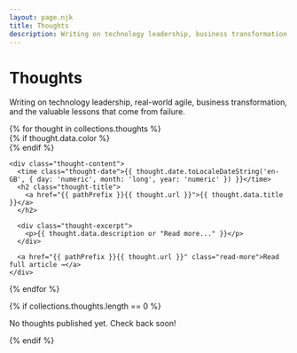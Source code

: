 ```yaml
---
layout: page.njk
title: Thoughts
description: Writing on technology leadership, business transformation, and learning from failure
---
```


# Thoughts

Writing on technology leadership, real-world agile, business transformation, and the valuable lessons that come from failure.

<div class="thoughts-grid">
{% for thought in collections.thoughts %}
  <article class="thought-card"{% if thought.data.color %} style="--card-color: {{ thought.data.color }}"{% endif %}>
    {% if thought.data.color %}
      <div class="thought-color-block" style="background: {{ thought.data.color }}"></div>
    {% endif %}
    
    <div class="thought-content">
      <time class="thought-date">{{ thought.date.toLocaleDateString('en-GB', { day: 'numeric', month: 'long', year: 'numeric' }) }}</time>      
      <h2 class="thought-title">
        <a href="{{ pathPrefix }}{{ thought.url }}">{{ thought.data.title }}</a>
      </h2>
      
      <div class="thought-excerpt">
        <p>{{ thought.data.description or "Read more..." }}</p>
      </div>
      
      <a href="{{ pathPrefix }}{{ thought.url }}" class="read-more">Read full article →</a>
    </div>
  </article>
{% endfor %}
</div>

{% if collections.thoughts.length == 0 %}
<div class="no-thoughts">
  <p>No thoughts published yet. Check back soon!</p>
</div>
{% endif %}
